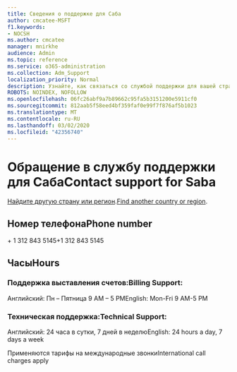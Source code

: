 ```yaml
---
title: Сведения о поддержке для Саба
author: cmcatee-MSFT
f1.keywords:
- NOCSH
ms.author: cmcatee
manager: mnirkhe
audience: Admin
ms.topic: reference
ms.service: o365-administration
ms.collection: Adm_Support
localization_priority: Normal
description: Узнайте, как связаться со службой поддержки для вашей страны или региона.
ROBOTS: NOINDEX, NOFOLLOW
ms.openlocfilehash: 06fc26abf9a7b89662c95fa5b3151200e5911cf0
ms.sourcegitcommit: 812aab5f58eed4bf359faf0e99f7f876af5b1023
ms.translationtype: MT
ms.contentlocale: ru-RU
ms.lasthandoff: 03/02/2020
ms.locfileid: "42356740"
---
```

# <a name="contact-support-for-saba"></a><span data-ttu-id="ab5be-103">Обращение в службу поддержки для Саба</span><span class="sxs-lookup"><span data-stu-id="ab5be-103">Contact support for Saba</span></span>

<span data-ttu-id="ab5be-104">[Найдите другую страну или регион](../contact-support-for-business-products.md).</span><span class="sxs-lookup"><span data-stu-id="ab5be-104">[Find another country or region](../contact-support-for-business-products.md).</span></span>

## <a name="phone-number"></a><span data-ttu-id="ab5be-105">Номер телефона</span><span class="sxs-lookup"><span data-stu-id="ab5be-105">Phone number</span></span>
<span data-ttu-id="ab5be-106">+ 1 312 843 5145</span><span class="sxs-lookup"><span data-stu-id="ab5be-106">+1 312 843 5145</span></span>

## <a name="hours"></a><span data-ttu-id="ab5be-107">Часы</span><span class="sxs-lookup"><span data-stu-id="ab5be-107">Hours</span></span>
### <a name="billing-support"></a><span data-ttu-id="ab5be-108">Поддержка выставления счетов:</span><span class="sxs-lookup"><span data-stu-id="ab5be-108">Billing Support:</span></span>

<span data-ttu-id="ab5be-109">Английский: Пн – Пятница 9 AM – 5 PM</span><span class="sxs-lookup"><span data-stu-id="ab5be-109">English: Mon-Fri 9 AM-5 PM</span></span>

### <a name="technical-support"></a><span data-ttu-id="ab5be-110">Техническая поддержка:</span><span class="sxs-lookup"><span data-stu-id="ab5be-110">Technical Support:</span></span>

<span data-ttu-id="ab5be-111">Английский: 24 часа в сутки, 7 дней в неделю</span><span class="sxs-lookup"><span data-stu-id="ab5be-111">English: 24 hours a day, 7 days a week</span></span>

<span data-ttu-id="ab5be-112">Применяются тарифы на международные звонки</span><span class="sxs-lookup"><span data-stu-id="ab5be-112">International call charges apply</span></span>
